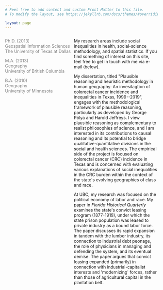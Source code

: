```yaml
---
# Feel free to add content and custom Front Matter to this file.
# To modify the layout, see https://jekyllrb.com/docs/themes/#overriding-theme-defaults

layout: page
---
```


  <div id="left" style="float:left; width:45%; color:Gray;">

<p>Ph.D. (2013)<br/>
 Geospatial Information Sciences <br/>	
The University of Texas at Dallas<br/></p>

<p>M.A. (2013)<br/>
Geography <br/>
University of British Columbia<br/></p>

B.A. (2010)<br/>
Geography <br/>
University of Minnesota
              
</div>

<div id="right" style="float:right; width:55%;">
  
<p>My research areas include social inequalities in health, social-science methodology, and spatial statistics. If you find something of interest on this site, feel free to get in touch with me via e-mail (below).</p>

<p>
My dissertation, titled "Plausible reasoning and heuristic methodology in human geography: An invesitagtion of colorectal cancer incidence and inequalities in Texas, 1999--2019", engages with the methodological framework of plausible reasoning, particularly as developed by George Po&#769;lya and Harold Jeffreys. I view plausible reasoning as complementary to realist philosophies of science, and I am interested in its contributions to causal reasoning and its potential to bridge qualitative-quantitative divisions in the social and health sciences. The empirical side of the project is focused on colorectal cancer (CRC) incidence in Texas and is concerned with evaluating various explanations of social inequalities in the CRC burden within the context of the state's evolving geographies of class and race. 
</p>

<p> At UBC, my research was focused on the political economy of labor and race. My paper in <i>Florida Historical Quarterly</i> examines the state's convict leasing program (1877-1919), under which the state prison population was leased to private industry as a bound labor force. The paper discusses its rapid expansion in tandem with the lumber industry, its connection to industrial debt peonage, the role of physicians in managing and defending the system, and its eventual demise. The paper argues that convict leasing expanded (primarily) in connection with industrial-capitalist interests and 'modernizing' forces, rather than those of agricultural capital in the plantation belt.
</p>

</div>
